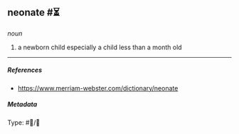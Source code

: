 ## neonate  #⏳

*noun*

1. a newborn child 
   especially a child less than a month old

---

##### References

* https://www.merriam-webster.com/dictionary/neonate

##### Metadata

Type: #💬/💬 
